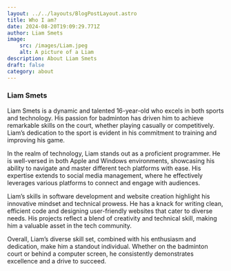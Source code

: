 ```yaml
---
layout: ../../layouts/BlogPostLayout.astro
title: Who I am?
date: 2024-08-20T19:09:29.771Z
author: Liam Smets
image:
    src: /images/Liam.jpeg
    alt: A picture of a Liam
description: About Liam Smets
draft: false
category: about
---
```


### Liam Smets

Liam Smets is a dynamic and talented 16-year-old who excels in both sports and technology. His passion for badminton has driven him to achieve remarkable skills on the court, whether playing casually or competitively. Liam’s dedication to the sport is evident in his commitment to training and improving his game.

In the realm of technology, Liam stands out as a proficient programmer. He is well-versed in both Apple and Windows environments, showcasing his ability to navigate and master different tech platforms with ease. His expertise extends to social media management, where he effectively leverages various platforms to connect and engage with audiences.

Liam’s skills in software development and website creation highlight his innovative mindset and technical prowess. He has a knack for writing clean, efficient code and designing user-friendly websites that cater to diverse needs. His projects reflect a blend of creativity and technical skill, making him a valuable asset in the tech community.

Overall, Liam’s diverse skill set, combined with his enthusiasm and dedication, make him a standout individual. Whether on the badminton court or behind a computer screen, he consistently demonstrates excellence and a drive to succeed.